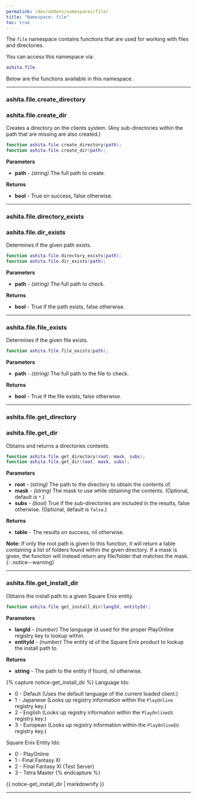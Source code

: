 ```yaml
---
permalink: /dev/addons/namespaces/file/
title: "Namespace: file"
toc: true
---
```


The `file` namespace contains functions that are used for working with files and directories.

You can access this namespace via:
```lua
ashita.file.
```

Below are the functions available in this namespace.

---

### ashita.file.create_directory
### ashita.file.create_dir

Creates a directory on the clients system. (Any sub-directories within the path that are missing are also created.)
```lua
function ashita.file.create_directory(path);
function ashita.file.create_dir(path);
```
**Parameters**
  * **path** - _(string)_ The full path to create.

**Returns**
  * **bool** - True on success, false otherwise.

---

### ashita.file.directory_exists
### ashita.file.dir_exists

Determines if the given path exists.
```lua
function ashita.file.directory_exists(path);
function ashita.file.dir_exists(path);
```
**Parameters**
  * **path** - _(string)_ The full path to check.

**Returns**
  * **bool** - True if the path exists, false otherwise.

---

### ashita.file.file_exists

Determines if the given file exists.
```lua
function ashita.file.file_exists(path);
```
**Parameters**
  * **path** - _(string)_ The full path to the file to check.

**Returns**
  * **bool** - True if the file exists, false otherwise.

---

### ashita.file.get_directory
### ashita.file.get_dir

Obtains and returns a directories contents.
```lua
function ashita.file.get_directory(root, mask, subs);
function ashita.file.get_dir(root, mask, subs);
```
**Parameters**
  * **root** - _(string)_ The path to the directory to obtain the contents of.
  * **mask** - _(string)_ The mask to use while obtaining the contents. (Optional, default is `*`.)
  * **subs** - _(bool)_ True if the sub-directories are included in the results, false otherwise. (Optional, default is `false`.)

**Returns**
  * **table** - The results on success, nil otherwise.

**Note:** If only the root path is given to this function, it will return a table containing a list of folders found within the given directory. If a mask is given, the function will instead return any file/folder that matches the mask.
{: .notice--warning}

---

### ashita.file.get_install_dir

Obtains the install path to a given Square Enix entity.
```lua
function ashita.file.get_install_dir(langId, entityId);
```
**Parameters**
  * **langId** - _(number)_ The language id used for the proper PlayOnline registry key to lookup within.
  * **entityId** - _(number)_ The entity id of the Square Enix product to lookup the install path to.

**Returns**
  * **string** - The path to the entity if found, nil otherwise.

{% capture notice-get_install_dir %}
Language Ids:
  * 0 - Default (Uses the default language of the current loaded client.)
  * 1 - Japanese (Looks up registry information within the `PlayOnline` registry key.)
  * 2 - English (Looks up registry information within the `PlayOnlineUS` registry key.)
  * 3 - European (Looks up registry information within the `PlayOnlineEU` registry key.)

Square Enix Entity Ids:
  * 0 - PlayOnline 
  * 1 - Final Fantasy XI
  * 2 - Final Fantasy XI (Test Server)
  * 3 - Tetra Master
{% endcapture %}
<div class="notice--info">{{ notice-get_install_dir | markdownify }}</div>

---
